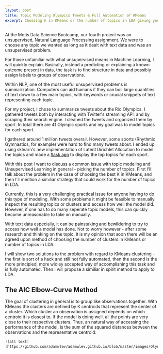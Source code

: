 ```yaml
---
layout: post
title: Topic Modeling Olympics Tweets & Full Automation of KMeans
excerpt: Choosing K in KMeans or the number of topics in LDA giving you a headache? Not to worry. There are solutions.
---
```


At the Metis Data Science Bootcamp, our fourth project was an unsupervised, Natural Language Processing assignment. We were to choose any topic we wanted as long as it dealt with text data and was an unsupervised problem.

For those unfamiliar with what unsupervised means in Machine Learning, I will quickly explain. Basically, instead a predicting or explaining a known outcome present in data, the task is to find structure in data and possibly assign labels to groups of observations.

Within NLP, one of the most useful unsupervised problems is summarization. Computers can aid humans if they can boil large quantities of text down to a few main topics, with keywords or crucial snippets of text representing each topic.

For my project, I chose to summarize tweets about the Rio Olympics. I gathered tweets both by interacting with Twitter's streaming API, and by scraping their search engine. I cleaned the tweets and organized them by sport. In total there are 41 Olympic sports and my goal was to model topics for each sport.

I gathered around 1 million tweets overall. However, some sports (Rhythmic Gymnastics, for example) were hard to find many tweets about. I ended up using sklearn's new implementation of Latent Dirichlet Allocation to model the topics and made a [flask app](https://twitter-olympics-topics.herokuapp.com) to display the top topics for each sport.

With this post I want to discuss a common issue with topic modeling and Unsupervised Learning in general - picking the number of topics. First I'll talk about the problem in the case of choosing the best K in KMeans, and then I'll mention a similiar strategy that could work for the number of topics in LDA.

Currently, this is a very challenging practical issue for anyone having to do this type of modeling. With some problems it might be feasible to manually inspect the resulting topics or clusters and access how well the model did. However, if one has to do many seperate topic models, this can quickly become unreasonable to take on manually.

With text data especially, it can be painstaking and bewildering to try to access how well a model has done. Not to worry however - after some research and thinking on the topic, it is my opinion that soon there will be an agreed upon method of choosing the number of clusters in KMeans or number of topics in LDA.

I will show two solutions to the problem with regard to KMeans clustering - the first is sort of a hack and still not fully automated, then the second is the more principled, more widley accepted way of accomplishing this task and is fully automated. Then I will propose a similiar in spirit method to apply to LDA.

## The AIC Elbow-Curve Method

The goal of clustering in general is to group like observations together. With KMeans the clusters are defined by K centroids that represent the center of a cluster. Which cluster an observation is assigned depends on which centroid it is closest to. If the model is doing well, all the points are very close to their respective clusters. Thus, an natural way of accessing the performance of the model, is the sum of the squared distances between the observations and the representative centroid:

    ![alt text](https://github.com/adamwlev/adamwlev.github.io/blob/master/images/OlympicKMeans/pic.gif)



  
